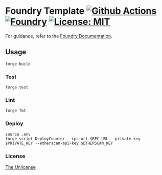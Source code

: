 # Foundry Template [![Github Actions][gha-badge]][gha] [![Foundry][foundry-badge]][foundry] [![License: MIT][license-badge]][license]

[gitpod]: https://gitpod.io/#https://github.com/PaulRBerg/foundry-template
[gha]: https://github.com/PaulRBerg/foundry-template/actions
[gha-badge]: https://github.com/PaulRBerg/foundry-template/actions/workflows/ci.yml/badge.svg
[foundry]: https://getfoundry.sh/
[foundry-badge]: https://img.shields.io/badge/Built%20with-Foundry-FFDB1C.svg
[license]: https://opensource.org/license/unlicense
[license-badge]: https://img.shields.io/badge/License-Unlicense-blue.svg

For guidance, refer to the [Foundry Documentation](https://book.getfoundry.sh/).

## Usage

```shell
forge build
```

### Test

```shell
forge test
```

### Lint

```shell
forge fmt
```

### Deploy

```shell
source .env
forge script DeployCounter --rpc-url $RPC_URL --private-key $PRIVATE_KEY --etherscan-api-key $ETHERSCAN_KEY
```

### License

[The Unlicense](./LICENSE)
